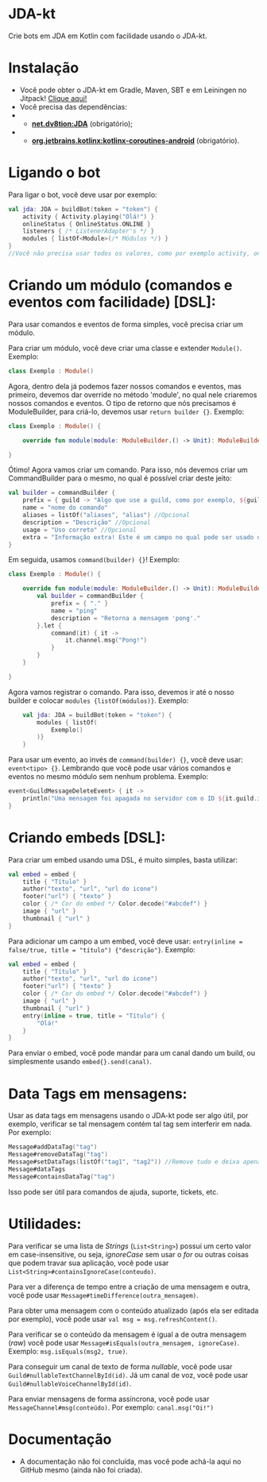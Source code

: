 # JDA-kt
Crie bots em JDA em Kotlin com facilidade usando o JDA-kt.


# Instalação
- Você pode obter o JDA-kt em Gradle, Maven, SBT e em Leiningen no Jitpack! [Clique aqui!](https://jitpack.io/#nekkan/JDA-kt)
- Você precisa das dependências: 
- - **[net.dv8tion:JDA](github.com/DV8FromTheWorld/JDA)** (obrigatório);
- - **[org.jetbrains.kotlinx:kotlinx-coroutines-android](https://mvnrepository.com/artifact/org.jetbrains.kotlinx/kotlinx-coroutines-android)** (obrigatório).


# Ligando o bot
Para ligar o bot, você deve usar por exemplo:
```kotlin
val jda: JDA = buildBot(token = "token") {
    activity { Activity.playing("Olá!") }
    onlineStatus { OnlineStatus.ONLINE }
    listeners { /* ListenerAdapter's */ }
    modules { listOf<Module>(/* Módulos */) }
}
//Você não precisa usar todos os valores, como por exemplo activity, onlineStatus, etc.
```


# Criando um módulo (comandos e eventos com facilidade) [DSL]:
Para usar comandos e eventos de forma simples, você precisa criar um módulo.

Para criar um módulo, você deve criar uma classe e extender `Module()`. Exemplo:
```kotlin
class Exemplo : Module()
```

Agora, dentro dela já podemos fazer nossos comandos e eventos, mas primeiro, devemos dar override no método 'module', no qual nele criaremos nossos comandos e eventos. O tipo de retorno que nós precisamos é ModuleBuilder, para criá-lo, devemos usar `return builder {}`. Exemplo:
```kotlin
class Exemplo : Module() {

    override fun module(module: ModuleBuilder.() -> Unit): ModuleBuilder = builder {}

}
```

Ótimo! Agora vamos criar um comando. Para isso, nós devemos criar um CommandBuilder para o mesmo, no qual é possível criar deste jeito:
```kotlin
val builder = commandBuilder {
    prefix = { guild -> "Algo que use a guild, como por exemplo, ${guild.prefix}." } //Caso não for usar nada com a guild: prefix = { "prefixo" }
    name = "nome do comando"
    aliases = listOf("aliases", "alias") //Opcional
    description = "Descrição" //Opcional
    usage = "Uso correto" //Opcional
    extra = "Informação extra! Este é um campo no qual pode ser usado qualquer valor, não somente uma String, pois é um Any!" //Opcional
}
```

Em seguida, usamos `command(builder) {}`! Exemplo:
```kotlin
class Exemplo : Module() {

    override fun module(module: ModuleBuilder.() -> Unit): ModuleBuilder = builder {
        val builder = commandBuilder {
            prefix = { "." }
            name = "ping"
            description = "Retorna a mensagem 'pong'."
        }.let {
            command(it) { it ->
                it.channel.msg("Pong!")
            }
        }
    }

}
```

Agora vamos registrar o comando. Para isso, devemos ir até o nosso builder e colocar `modules {listOf(módulos)}`. Exemplo:
```kotlin
    val jda: JDA = buildBot(token = "token") {
        modules { listOf(
            Exemplo()
        )}
    }
```

Para usar um evento, ao invés de `command(builder) {}`, você deve usar: `event<tipo> {}`. Lembrando que você pode usar vários comandos e eventos no mesmo módulo sem nenhum problema. Exemplo:
```kotlin
event<GuildMessageDeleteEvent> { it ->
    println("Uma mensagem foi apagada no servidor com o ID ${it.guild.id}. ID da mensagem deletada: ${it.messageId}")
}
```


# Criando embeds [DSL]:
Para criar um embed usando uma DSL, é muito simples, basta utilizar:
```kotlin
val embed = embed { 
    title { "Título" }
    author("texto", "url", "url do icone")
    footer("url") { "texto" }
    color { /* Cor do embed */ Color.decode("#abcdef") }
    image { "url" }
    thumbnail { "url" }
}
```

Para adicionar um campo a um embed, você deve usar: `entry(inline = false/true, title = "título") {"descrição"}`. Exemplo:
```kotlin
val embed = embed {
    title { "Título" }
    author("texto", "url", "url do icone")
    footer("url") { "texto" }
    color { /* Cor do embed */ Color.decode("#abcdef") }
    image { "url" }
    thumbnail { "url" }
    entry(inline = true, title = "Título") {
        "Olá!"
    }
}
```

Para enviar o embed, você pode mandar para um canal dando um build, ou simplesmente usando `embed{}.send(canal)`.


# Data Tags em mensagens:
Usar as data tags em mensagens usando o JDA-kt pode ser algo útil, por exemplo, verificar se tal mensagem contém tal tag sem interferir em nada. Por exemplo:
```kotlin
Message#addDataTag("tag")
Message#removeDataTag("tag")
Message#setDataTags(listOf("tag1", "tag2")) //Remove tudo e deixa apenas essas tags.
Message#dataTags
Message#containsDataTag("tag")
```

Isso pode ser útil para comandos de ajuda, suporte, tickets, etc.


# Utilidades:
Para verificar se uma lista de *Strings* (`List<String>`) possui um certo valor em case-insensitive, ou seja, *ignoreCase* sem usar o *for* ou outras coisas que podem travar sua aplicação, você pode usar `List<String>#containsIgnoreCase(conteudo)`.

Para ver a diferença de tempo entre a criação de uma mensagem e outra, você pode usar `Message#timeDifference(outra_mensagem)`.

Para obter uma mensagem com o conteúdo atualizado (após ela ser editada por exemplo), você pode usar `val msg = msg.refreshContent()`.

Para verificar se o conteúdo da mensagem é igual a de outra mensagem (*raw*) você pode usar `Message#isEquals(outra_mensagem, ignoreCase)`. Exemplo: `msg.isEquals(msg2, true)`.

Para conseguir um canal de texto de forma *nullable*, você pode usar `Guild#nullableTextChannelById(id)`. Já um canal de voz, você pode usar `Guild#nullableVoiceChannelById(id)`.

Para enviar mensagens de forma assíncrona, você pode usar `MessageChannel#msg(conteúdo)`. Por exemplo: `canal.msg("Oi!")`

# Documentação
- A documentação não foi concluída, mas você pode achá-la aqui no GitHub mesmo (ainda não foi criada).